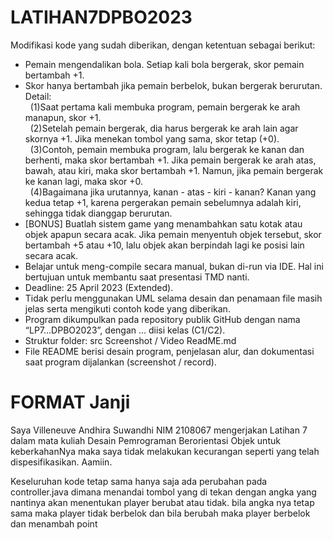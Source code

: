 # LATIHAN7DPBO2023
Modifikasi kode yang sudah diberikan, dengan ketentuan sebagai berikut:<br />
- Pemain mengendalikan bola. Setiap kali bola bergerak, skor pemain bertambah +1.
- Skor hanya bertambah jika pemain berbelok, bukan bergerak berurutan. Detail:<br />
    &nbsp; (1)Saat pertama kali membuka program, pemain bergerak ke arah manapun, skor +1.<br />
    &nbsp; (2)Setelah pemain bergerak, dia harus bergerak ke arah lain agar skornya +1. Jika menekan tombol yang sama, skor tetap (+0).<br />
    &nbsp; (3)Contoh, pemain membuka program, lalu bergerak ke kanan dan berhenti, maka skor bertambah +1. Jika pemain bergerak ke arah atas, bawah, atau kiri, maka skor bertambah +1. Namun, jika pemain bergerak ke kanan lagi, maka skor +0.<br />
    &nbsp; (4)Bagaimana jika urutannya, kanan - atas - kiri - kanan? Kanan yang kedua tetap +1, karena pergerakan pemain sebelumnya adalah kiri, sehingga tidak dianggap berurutan.<br />
- [BONUS] Buatlah sistem game yang menambahkan satu kotak atau objek apapun secara acak. Jika pemain menyentuh objek tersebut, skor bertambah +5 atau +10, lalu objek akan berpindah lagi ke posisi lain secara acak.
- Belajar untuk meng-compile secara manual, bukan di-run via IDE. Hal ini bertujuan untuk membantu saat presentasi TMD nanti.
- Deadline: 25 April 2023 (Extended).
- Tidak perlu menggunakan UML selama desain dan penamaan file masih jelas serta mengikuti contoh kode yang diberikan.
- Program dikumpulkan pada repository publik GitHub dengan nama “LP7...DPBO2023”, dengan … diisi kelas (C1/C2).
- Struktur folder:
src
Screenshot / Video
ReadME.md
- File README berisi desain program, penjelasan alur, dan dokumentasi saat program dijalankan (screenshot / record).

# FORMAT Janji
Saya Villeneuve Andhira Suwandhi NIM 2108067 mengerjakan Latihan 7
dalam mata kuliah Desain Pemrograman Berorientasi Objek untuk keberkahanNya maka saya tidak melakukan kecurangan seperti yang telah dispesifikasikan.
Aamiin.

Keseluruhan kode tetap sama hanya saja ada perubahan pada controller.java dimana menandai tombol yang di tekan
dengan angka yang nantinya akan menentukan player berubat atau tidak.
bila angka nya tetap sama maka player tidak berbelok dan bila berubah maka player berbelok dan menambah point
